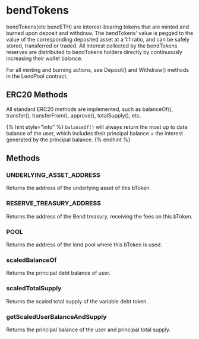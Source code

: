 # bendTokens

bendTokens(etc bendETH) are interest-bearing tokens that are minted and burned upon deposit and withdraw. The bendTokens' value is pegged to the value of the corresponding deposited asset at a 1:1 ratio, and can be safely stored, transferred or traded. All interest collected by the bendTokens reserves are distributed to bendTokens holders directly by continuously increasing their wallet balance.

For all minting and burning actions, see Deposit() and Withdraw() methods in the LendPool contract.

## ERC20 Methods

All standard ERC20 methods are implemented, such as balanceOf(), transfer(), transferFrom(), approve(), totalSupply(), etc.

{% hint style="info" %}
`balanceOf()` will always return the most up to date balance of the user, which includes their principal balance + the interest generated by the principal balance.
{% endhint %}

## Methods

### UNDERLYING\_ASSET\_ADDRESS

Returns the address of the underlying asset of this bToken.

### RESERVE\_TREASURY\_ADDRESS

Returns the address of the Bend treasury, receiving the fees on this bToken.

### POOL

Returns the address of the lend pool where this bToken is used.

### scaledBalanceOf

Returns the principal debt balance of user.

### scaledTotalSupply

Returns the scaled total supply of the variable debt token.

### getScaledUserBalanceAndSupply

Returns the principal balance of the user and principal total supply.
